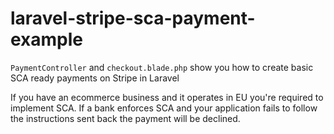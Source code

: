 # laravel-stripe-sca-payment-example
`PaymentController` and `checkout.blade.php` show you how to create basic SCA ready payments on Stripe in Laravel 

If you have an ecommerce business and it operates in EU you're required to implement SCA. If a bank enforces SCA and your application fails to follow the instructions sent back the payment will be declined.